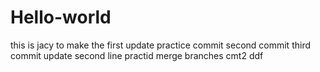 # Hello-world
this is jacy to make the first update
practice commit
second commit
third commit
update second line
practid merge branches
cmt2
ddf
